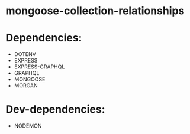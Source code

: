 # mongoose-collection-relationships

# Dependencies:
* DOTENV
* EXPRESS
* EXPRESS-GRAPHQL
* GRAPHQL
* MONGOOSE
* MORGAN

# Dev-dependencies:
* NODEMON
